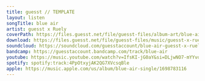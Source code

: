 ```yaml
---
title: guesst // TEMPLATE
layout: listen
songTitle: blue air
artist: guesst x Ruely
coverPath: https://files.guesst.net/file/guesst-files/album-art/blue-air-cover.jpg
download: https://files.guesst.net/file/guesst-files/music/guesst-x-ruely-blue-air.aif
soundcloud: https://soundcloud.com/guesstaccount/blue-air-guesst-x-ruely
bandcamp: https://guesstaccount.bandcamp.com/track/blue-air
youtube: https://music.youtube.com/watch?v=IfsKI-jG0aY&si=DLjwNO7-mYYvdHYe
spotify: spotify:track:4PpOtxyjAK2QG7XVcsqBle
apple: https://music.apple.com/us/album/blue-air-single/1698783116
---
```

